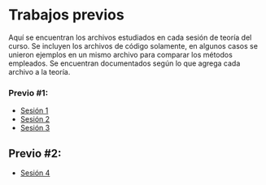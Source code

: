 # Trabajos previos
Aquí se encuentran los archivos estudiados en cada sesión de teoría del curso. Se incluyen los archivos de código solamente, en algunos casos se unieron ejemplos en un mismo archivo para comparar los métodos empleados. Se encuentran documentados según lo que agrega cada archivo a la teoría.
### Previo #1:
* [Sesión 1](/Trabajos%20previos/Sesión%201/)
* [Sesión 2](/Trabajos%20previos/Sesión%202/)
* [Sesión 3](/Trabajos%20previos/Sesión%203/)

## Previo #2:
* [Sesión 4](/Trabajos%20previos/Sesión_4/)